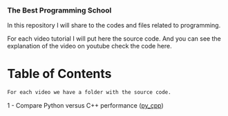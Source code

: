 ### The Best Programming School

In this repository I will share to the codes and files related to programming.

For each video tutorial I will put here the source code. And you can see
the explanation of the video on youtube check the code here.

# Table of Contents

```bash
For each video we have a folder with the source code.
```

1 - Compare Python versus C++ performance ([py_cpp](py_cpp))